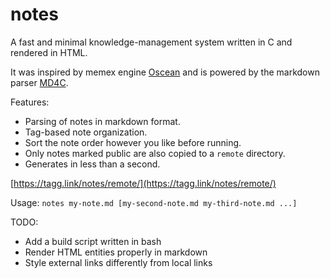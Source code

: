 # notes

A fast and minimal knowledge-management system written in C and rendered in HTML.

It was inspired by memex engine [Oscean](https://github.com/xxiivv/Oscean) and is powered by the markdown parser [MD4C](https://github.com/mity/md4c).

Features:
* Parsing of notes in markdown format.
* Tag-based note organization.
* Sort the note order however you like before running.
* Only notes marked public are also copied to a `remote` directory.
* Generates in less than a second.

[https://tagg.link/notes/remote/](https://tagg.link/notes/remote/)

Usage:
`notes my-note.md [my-second-note.md my-third-note.md ...]`

TODO:
* Add a build script written in bash
* Render HTML entities properly in markdown
* Style external links differently from local links

